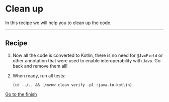 # Clean up

In this recipe we will help you to clean up the code.  

---

## Recipe

1) Now all the code is converted to Kotlin, there is no need for `@JvmField` or other annotation that were used to
   enable interoperability with `Java`. Go back and remove them all!
2) When ready, run all tests:
    
    ```shell
    (cd ../.. && ./mvnw clean verify -pl :java-to-kotlin)
    ```

[Go to the finish](../Finish.md)
